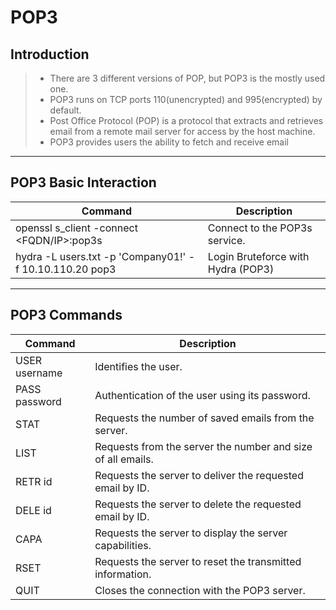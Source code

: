 # POP3

## **Introduction**

> * There are 3 different versions of POP, but POP3 is the mostly used one.
> * POP3 runs on TCP ports 110(unencrypted) and 995(encrypted) by default.
> * Post Office Protocol (POP) is a protocol that extracts and retrieves email from a remote mail server for access by the host machine.
> * POP3 provides users the ability to fetch and receive email

***

## **POP3 Basic Interaction**

| Command                                                 | Description                        |
| ------------------------------------------------------- | ---------------------------------- |
| openssl s\_client -connect \<FQDN/IP>:pop3s             | Connect to the POP3s service.      |
| hydra -L users.txt -p 'Company01!' -f 10.10.110.20 pop3 | Login Bruteforce with Hydra (POP3) |

***

## **POP3 Commands**

| Command       | Description                                                 |
| ------------- | ----------------------------------------------------------- |
| USER username | Identifies the user.                                        |
| PASS password | Authentication of the user using its password.              |
| STAT          | Requests the number of saved emails from the server.        |
| LIST          | Requests from the server the number and size of all emails. |
| RETR id       | Requests the server to deliver the requested email by ID.   |
| DELE id       | Requests the server to delete the requested email by ID.    |
| CAPA          | Requests the server to display the server capabilities.     |
| RSET          | Requests the server to reset the transmitted information.   |
| QUIT          | Closes the connection with the POP3 server.                 |
